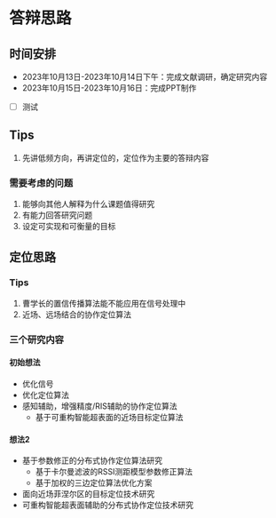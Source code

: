 # 答辩思路

## 时间安排

- 2023年10月13日-2023年10月14日下午：完成文献调研，确定研究内容
- 2023年10月15日-2023年10月16日：完成PPT制作

- [ ] 测试

## Tips

1. 先讲低频方向，再讲定位的，定位作为主要的答辩内容

### 需要考虑的问题

1. 能够向其他人解释为什么课题值得研究
2. 有能力回答研究问题
3. 设定可实现和可衡量的目标

## 定位思路

### Tips

1. 曹学长的置信传播算法能不能应用在信号处理中
2. 近场、远场结合的协作定位算法

### 三个研究内容

#### 初始想法

- 优化信号
- 优化定位算法
- 感知辅助，增强精度/RIS辅助的协作定位算法
  - 基于可重构智能超表面的近场目标定位算法

#### 想法2

- 基于参数修正的分布式协作定位算法研究
  - 基于卡尔曼滤波的RSSI测距模型参数修正算法
  - 基于加权的三边定位算法优化方案
- 面向近场菲涅尔区的目标定位技术研究
- 可重构智能超表面辅助的分布式协作定位技术研究
